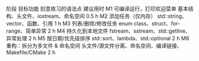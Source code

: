 阶段	目标功能	刻意练习的语法点	建议用时
M1	可编译运行，打印欢迎菜单	基本结构、头文件、iostream、命名空间	0.5 h
M2	添加任务（仅内存）	std::string、vector、函数、引用	1 h
M3	列表/删除/修改任务	enum class、struct、for-range、简单异常	2 h
M4	持久化到本地文件	fstream、sstream、std::getline、异常处理	2 h
M5	按日期/优先级排序	std::sort、lambda、std::optional	2 h
M6	重构：拆分为多文件 & 命名空间	头文件/源文件分离、命名空间、编译链接、Makefile/CMake	2 h